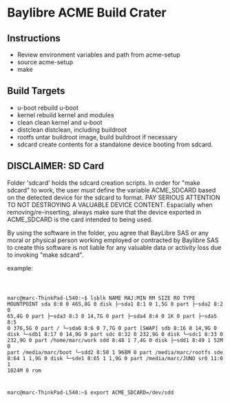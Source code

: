 # Baylibre ACME Build Crater #

## Instructions ##

* Review environment variables and path from acme-setup
* source acme-setup
* make

## Build Targets ##

* u-boot	rebuild u-boot
* kernel	rebuild kernel and modules
* clean		clean kernel and u-boot
* distclean	distclean, including buildroot
* rootfs	untar buildroot image, build buildroot if necessary
* sdcard	create contents for a standalone device booting from sdcard.

## DISCLAIMER: SD Card ##

Folder 'sdcard' holds the sdcard creation scripts.
In order for "make sdcard" to work, the user _must_
define the variable ACME_SDCARD based on the detected
device for the sdcard to format. PAY SERIOUS ATTENTION
TO NOT DESTROYING A VALUABLE DEVICE CONTENT.
Espacially when removing/re-inserting, always make sure
that the device exported in ACME_SDCARD is the card intended
to being used.

By using the software in the folder, you agree that BayLibre SAS
or any moral or physical person working employed or contracted by
Baylibre SAS to create this software is not liable for any valuable
data or activity loss due to invoking "make sdcard".

example:

<code>

marc@marc-ThinkPad-L540:~$ lsblk
NAME   MAJ:MIN RM   SIZE RO TYPE MOUNTPOINT
sda      8:0    0 465,8G  0 disk 
├─sda1   8:1    0   1,5G  0 part 
├─sda2   8:2    0  65,4G  0 part 
├─sda3   8:3    0  14,7G  0 part 
├─sda4   8:4    0     1K  0 part 
├─sda5   8:5    0 376,5G  0 part /
└─sda6   8:6    0   7,7G  0 part [SWAP]
sdb      8:16   0  14,9G  0 disk 
└─sdb1   8:17   0  14,9G  0 part 
sdc      8:32   0 232,9G  0 disk 
└─sdc1   8:33   0 232,9G  0 part /home/marc/work
sdd      8:48   1   7,4G  0 disk 
├─sdd1   8:49   1    52M  0 part /media/marc/boot
└─sdd2   8:50   1   968M  0 part /media/marc/rootfs
sde      8:64   1   1,9G  0 disk 
└─sde1   8:65   1   1,9G  0 part /media/marc/JUNO
sr0     11:0    1  1024M  0 rom 

marc@marc-ThinkPad-L540:~$ export ACME_SDCARD=/dev/sdd

</code>
